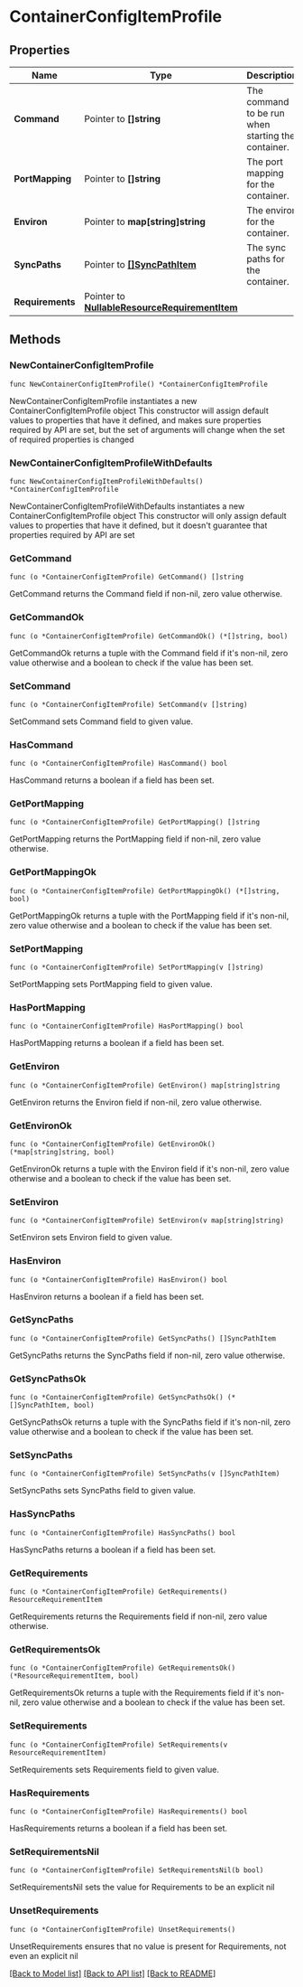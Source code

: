 # ContainerConfigItemProfile

## Properties

Name | Type | Description | Notes
------------ | ------------- | ------------- | -------------
**Command** | Pointer to **[]string** | The command to be run when starting the container. | [optional] [readonly] 
**PortMapping** | Pointer to **[]string** | The port mapping for the container. | [optional] [readonly] 
**Environ** | Pointer to **map[string]string** | The environ for the container. | [optional] [readonly] 
**SyncPaths** | Pointer to [**[]SyncPathItem**](SyncPathItem.md) | The sync paths for the container. | [optional] [readonly] 
**Requirements** | Pointer to [**NullableResourceRequirementItem**](ResourceRequirementItem.md) |  | [optional] 

## Methods

### NewContainerConfigItemProfile

`func NewContainerConfigItemProfile() *ContainerConfigItemProfile`

NewContainerConfigItemProfile instantiates a new ContainerConfigItemProfile object
This constructor will assign default values to properties that have it defined,
and makes sure properties required by API are set, but the set of arguments
will change when the set of required properties is changed

### NewContainerConfigItemProfileWithDefaults

`func NewContainerConfigItemProfileWithDefaults() *ContainerConfigItemProfile`

NewContainerConfigItemProfileWithDefaults instantiates a new ContainerConfigItemProfile object
This constructor will only assign default values to properties that have it defined,
but it doesn't guarantee that properties required by API are set

### GetCommand

`func (o *ContainerConfigItemProfile) GetCommand() []string`

GetCommand returns the Command field if non-nil, zero value otherwise.

### GetCommandOk

`func (o *ContainerConfigItemProfile) GetCommandOk() (*[]string, bool)`

GetCommandOk returns a tuple with the Command field if it's non-nil, zero value otherwise
and a boolean to check if the value has been set.

### SetCommand

`func (o *ContainerConfigItemProfile) SetCommand(v []string)`

SetCommand sets Command field to given value.

### HasCommand

`func (o *ContainerConfigItemProfile) HasCommand() bool`

HasCommand returns a boolean if a field has been set.

### GetPortMapping

`func (o *ContainerConfigItemProfile) GetPortMapping() []string`

GetPortMapping returns the PortMapping field if non-nil, zero value otherwise.

### GetPortMappingOk

`func (o *ContainerConfigItemProfile) GetPortMappingOk() (*[]string, bool)`

GetPortMappingOk returns a tuple with the PortMapping field if it's non-nil, zero value otherwise
and a boolean to check if the value has been set.

### SetPortMapping

`func (o *ContainerConfigItemProfile) SetPortMapping(v []string)`

SetPortMapping sets PortMapping field to given value.

### HasPortMapping

`func (o *ContainerConfigItemProfile) HasPortMapping() bool`

HasPortMapping returns a boolean if a field has been set.

### GetEnviron

`func (o *ContainerConfigItemProfile) GetEnviron() map[string]string`

GetEnviron returns the Environ field if non-nil, zero value otherwise.

### GetEnvironOk

`func (o *ContainerConfigItemProfile) GetEnvironOk() (*map[string]string, bool)`

GetEnvironOk returns a tuple with the Environ field if it's non-nil, zero value otherwise
and a boolean to check if the value has been set.

### SetEnviron

`func (o *ContainerConfigItemProfile) SetEnviron(v map[string]string)`

SetEnviron sets Environ field to given value.

### HasEnviron

`func (o *ContainerConfigItemProfile) HasEnviron() bool`

HasEnviron returns a boolean if a field has been set.

### GetSyncPaths

`func (o *ContainerConfigItemProfile) GetSyncPaths() []SyncPathItem`

GetSyncPaths returns the SyncPaths field if non-nil, zero value otherwise.

### GetSyncPathsOk

`func (o *ContainerConfigItemProfile) GetSyncPathsOk() (*[]SyncPathItem, bool)`

GetSyncPathsOk returns a tuple with the SyncPaths field if it's non-nil, zero value otherwise
and a boolean to check if the value has been set.

### SetSyncPaths

`func (o *ContainerConfigItemProfile) SetSyncPaths(v []SyncPathItem)`

SetSyncPaths sets SyncPaths field to given value.

### HasSyncPaths

`func (o *ContainerConfigItemProfile) HasSyncPaths() bool`

HasSyncPaths returns a boolean if a field has been set.

### GetRequirements

`func (o *ContainerConfigItemProfile) GetRequirements() ResourceRequirementItem`

GetRequirements returns the Requirements field if non-nil, zero value otherwise.

### GetRequirementsOk

`func (o *ContainerConfigItemProfile) GetRequirementsOk() (*ResourceRequirementItem, bool)`

GetRequirementsOk returns a tuple with the Requirements field if it's non-nil, zero value otherwise
and a boolean to check if the value has been set.

### SetRequirements

`func (o *ContainerConfigItemProfile) SetRequirements(v ResourceRequirementItem)`

SetRequirements sets Requirements field to given value.

### HasRequirements

`func (o *ContainerConfigItemProfile) HasRequirements() bool`

HasRequirements returns a boolean if a field has been set.

### SetRequirementsNil

`func (o *ContainerConfigItemProfile) SetRequirementsNil(b bool)`

 SetRequirementsNil sets the value for Requirements to be an explicit nil

### UnsetRequirements
`func (o *ContainerConfigItemProfile) UnsetRequirements()`

UnsetRequirements ensures that no value is present for Requirements, not even an explicit nil

[[Back to Model list]](../README.md#documentation-for-models) [[Back to API list]](../README.md#documentation-for-api-endpoints) [[Back to README]](../README.md)



